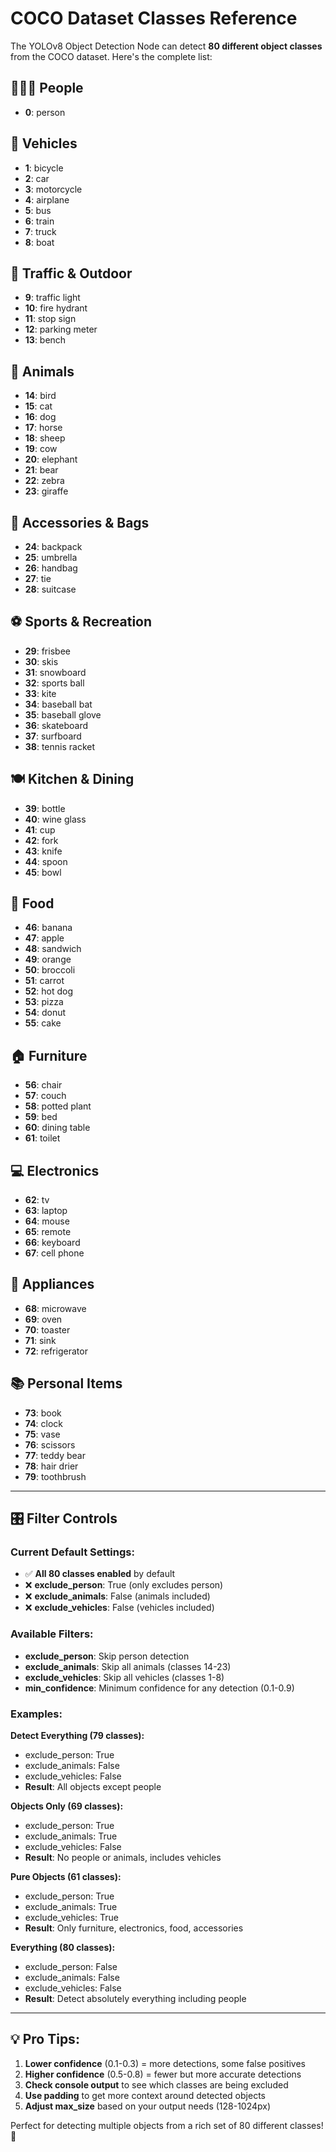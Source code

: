 # COCO Dataset Classes Reference

The YOLOv8 Object Detection Node can detect **80 different object classes** from the COCO dataset. Here's the complete list:

## 🧑‍🤝‍🧑 People
- **0**: person

## 🚗 Vehicles  
- **1**: bicycle
- **2**: car  
- **3**: motorcycle
- **4**: airplane
- **5**: bus
- **6**: train
- **7**: truck
- **8**: boat

## 🚦 Traffic & Outdoor
- **9**: traffic light
- **10**: fire hydrant
- **11**: stop sign
- **12**: parking meter
- **13**: bench

## 🐾 Animals
- **14**: bird
- **15**: cat
- **16**: dog
- **17**: horse
- **18**: sheep
- **19**: cow
- **20**: elephant
- **21**: bear
- **22**: zebra
- **23**: giraffe

## 🎒 Accessories & Bags
- **24**: backpack
- **25**: umbrella
- **26**: handbag
- **27**: tie
- **28**: suitcase

## ⚽ Sports & Recreation  
- **29**: frisbee
- **30**: skis
- **31**: snowboard
- **32**: sports ball
- **33**: kite
- **34**: baseball bat
- **35**: baseball glove
- **36**: skateboard
- **37**: surfboard
- **38**: tennis racket

## 🍽️ Kitchen & Dining
- **39**: bottle
- **40**: wine glass
- **41**: cup
- **42**: fork
- **43**: knife
- **44**: spoon
- **45**: bowl

## 🍎 Food
- **46**: banana
- **47**: apple
- **48**: sandwich
- **49**: orange
- **50**: broccoli
- **51**: carrot
- **52**: hot dog
- **53**: pizza
- **54**: donut
- **55**: cake

## 🏠 Furniture
- **56**: chair
- **57**: couch
- **58**: potted plant
- **59**: bed
- **60**: dining table
- **61**: toilet

## 💻 Electronics
- **62**: tv
- **63**: laptop
- **64**: mouse
- **65**: remote
- **66**: keyboard
- **67**: cell phone

## 🔌 Appliances
- **68**: microwave
- **69**: oven
- **70**: toaster
- **71**: sink
- **72**: refrigerator

## 📚 Personal Items
- **73**: book
- **74**: clock
- **75**: vase
- **76**: scissors
- **77**: teddy bear
- **78**: hair drier
- **79**: toothbrush

---

## 🎛️ Filter Controls

### Current Default Settings:
- ✅ **All 80 classes enabled** by default
- ❌ **exclude_person**: True (only excludes person)
- ❌ **exclude_animals**: False (animals included)
- ❌ **exclude_vehicles**: False (vehicles included)

### Available Filters:
- **exclude_person**: Skip person detection
- **exclude_animals**: Skip all animals (classes 14-23)  
- **exclude_vehicles**: Skip all vehicles (classes 1-8)
- **min_confidence**: Minimum confidence for any detection (0.1-0.9)

### Examples:

**Detect Everything (79 classes):**
- exclude_person: True
- exclude_animals: False  
- exclude_vehicles: False
- **Result**: All objects except people

**Objects Only (69 classes):**
- exclude_person: True
- exclude_animals: True
- exclude_vehicles: False
- **Result**: No people or animals, includes vehicles

**Pure Objects (61 classes):**
- exclude_person: True
- exclude_animals: True
- exclude_vehicles: True
- **Result**: Only furniture, electronics, food, accessories

**Everything (80 classes):**
- exclude_person: False
- exclude_animals: False
- exclude_vehicles: False
- **Result**: Detect absolutely everything including people

---

## 💡 Pro Tips:

1. **Lower confidence** (0.1-0.3) = more detections, some false positives
2. **Higher confidence** (0.5-0.8) = fewer but more accurate detections  
3. **Check console output** to see which classes are being excluded
4. **Use padding** to get more context around detected objects
5. **Adjust max_size** based on your output needs (128-1024px)

Perfect for detecting multiple objects from a rich set of 80 different classes! 🎯
